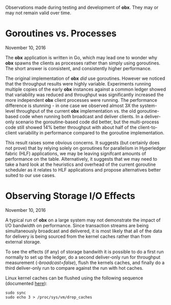 Observations made during testing and development of **obx**. They may or may
not remain valid over time.

<a name="GoroutinesVsProcesses"></a>
# Goroutines vs. Processes

November 10, 2016

The **obx** application is written in Go, which may lead one to wonder why
**obx** spawns the clients as processes rather than simply using
goroutines. The short answer is consistent, and consistently higher
performance.

The original implementation of **obx** _did_ use goroutines. However we
noticed that the throughput results were highly variable. Experiments running
multiple copies of the early **obx** instances against a common ledger showed
that variability was reduced and throughput was significantly increased the
more independent **obx** client processes were running. The performance
difference is stunning - in one case we observed almost 3X the system-level
throughput of the current **obx** implementation vs. the old goroutine-based
code when running both broadcast and deliver clients. In a deliver-only
scenario the goroutine-based code did better, but the multi-process code still
showed 14% better throughput with about half of the client-to-client
variability in performance compared to the goroutine implementation.

This result raises some obvious concerns. It suggests (but certainly does not
prove) that by relying solely on goroutines for parallelism in Hyperledger
fabric (HLF) applications, we may be leaving signifcant amounts of performance
on the table. Alternatively, it suggests that we may need to take a hard look
at the heuristics and overhead of the current goroutine scheduler as it
relates to HLF applications and propose alternatives better suited to our use
cases.


# Observing Storage I/O Effects

November 10, 2016

A typical run of **obx** on a large system may not demonstrate the impact of
I/O bandwidth on performance. Since transaction streams are being
simultaneously broadcast and delivered, it is most likely that all of the data
for delivery is being sourced from the kernel caches rather than from
external storage.

To see the effects (if any) of storage bandwith it is possible to do a first run
normally to set up the ledger, do a second deliver-only run for throughput
measurement (_-broadcast=false_), flush the kernels caches, and finally do
a third deliver-only run to compare against the run with hot caches.

Linux kernel caches can be flushed using the following sequence (documented 
[here](http://www.kernel.org/doc/Documentation/sysctl/vm.txt)):


```
sudo sync
sudo echo 3 > /proc/sys/vm/drop_caches
```

